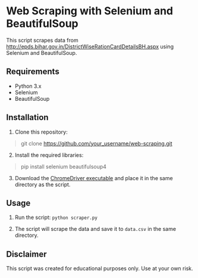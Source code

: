 
# Web Scraping with Selenium and BeautifulSoup

This script scrapes data from http://epds.bihar.gov.in/DistrictWiseRationCardDetailsBH.aspx using Selenium and BeautifulSoup.

## Requirements

- Python 3.x
- Selenium
- BeautifulSoup

## Installation

1. Clone this repository:
>git clone https://github.com/your_username/web-scraping.git
 
 
 2. Install the required libraries:
> pip install selenium beautifulsoup4

3. Download the [ChromeDriver executable](https://sites.google.com/a/chromium.org/chromedriver/downloads) and place it in the same directory as the script.

## Usage

1. Run the script: `python scraper.py`

2. The script will scrape the data and save it to `data.csv` in the same directory.

## Disclaimer

This script was created for educational purposes only. Use at your own risk.


